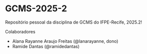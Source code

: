 # GCMS-2025-2
Repositório pessoal da disciplina de GCMS do IFPE-Recife, 2025.2!

Colaboradores
* Alana Rayanne Araujo Freitas (@lanarayanne, dono)
* Ramide Dantas (@ramidedantas)

